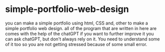 # simple-portfolio-web-design
you can make a simple portfolio using html, CSS and, other to make a simple portfolio web design.
all of the program that are written in here are comes with the help of the chatGPT if you want to further improve it you can ask chatGPT, but don't always rely on it.
You need to understand some of it too so you are not getting stressed because of some small error. 
